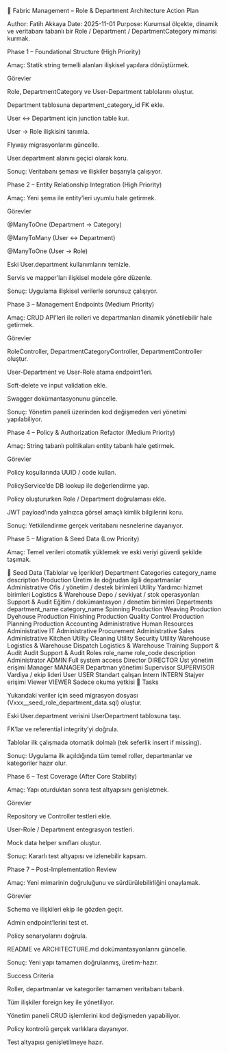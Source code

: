 🧭 Fabric Management – Role & Department Architecture Action Plan

Author: Fatih Akkaya
Date: 2025-11-01
Purpose: Kurumsal ölçekte, dinamik ve veritabanı tabanlı bir Role / Department / DepartmentCategory mimarisi kurmak.

Phase 1 – Foundational Structure (High Priority)

Amaç: Statik string temelli alanları ilişkisel yapılara dönüştürmek.

Görevler

 Role, DepartmentCategory ve User-Department tablolarını oluştur.

 Department tablosuna department_category_id FK ekle.

 User ↔ Department için junction table kur.

 User → Role ilişkisini tanımla.

 Flyway migrasyonlarını güncelle.

 User.department alanını geçici olarak koru.

Sonuç: Veritabanı şeması ve ilişkiler başarıyla çalışıyor.

Phase 2 – Entity Relationship Integration (High Priority)

Amaç: Yeni şema ile entity’leri uyumlu hale getirmek.

Görevler

 @ManyToOne (Department → Category)

 @ManyToMany (User ↔ Department)

 @ManyToOne (User → Role)

 Eski User.department kullanımlarını temizle.

 Servis ve mapper’ları ilişkisel modele göre düzenle.

Sonuç: Uygulama ilişkisel verilerle sorunsuz çalışıyor.

Phase 3 – Management Endpoints (Medium Priority)

Amaç: CRUD API’leri ile rolleri ve departmanları dinamik yönetilebilir hale getirmek.

Görevler

 RoleController, DepartmentCategoryController, DepartmentController oluştur.

 User-Department ve User-Role atama endpoint’leri.

 Soft-delete ve input validation ekle.

 Swagger dokümantasyonunu güncelle.

Sonuç: Yönetim paneli üzerinden kod değişmeden veri yönetimi yapılabiliyor.

Phase 4 – Policy & Authorization Refactor (Medium Priority)

Amaç: String tabanlı politikaları entity tabanlı hale getirmek.

Görevler

 Policy koşullarında UUID / code kullan.

 PolicyService’de DB lookup ile değerlendirme yap.

 Policy oluştururken Role / Department doğrulaması ekle.

 JWT payload’ında yalnızca görsel amaçlı kimlik bilgilerini koru.

Sonuç: Yetkilendirme gerçek veritabanı nesnelerine dayanıyor.

Phase 5 – Migration & Seed Data (Low Priority)

Amaç: Temel verileri otomatik yüklemek ve eski veriyi güvenli şekilde taşımak.

🧾 Seed Data (Tablolar ve İçerikler)
Department Categories
category_name	description
Production	Üretim ile doğrudan ilgili departmanlar
Administrative	Ofis / yönetim / destek birimleri
Utility	Yardımcı hizmet birimleri
Logistics & Warehouse	Depo / sevkiyat / stok operasyonları
Support & Audit	Eğitim / dokümantasyon / denetim birimleri
Departments
department_name	category_name
Spinning	Production
Weaving	Production
Dyehouse	Production
Finishing	Production
Quality Control	Production
Planning	Production
Accounting	Administrative
Human Resources	Administrative
IT	Administrative
Procurement	Administrative
Sales	Administrative
Kitchen	Utility
Cleaning	Utility
Security	Utility
Warehouse	Logistics & Warehouse
Dispatch	Logistics & Warehouse
Training	Support & Audit
Audit	Support & Audit
Roles
role_name	role_code	description
Administrator	ADMIN	Full system access
Director	DIRECTOR	Üst yönetim erişimi
Manager	MANAGER	Departman yönetimi
Supervisor	SUPERVISOR	Vardiya / ekip lideri
User	USER	Standart çalışan
Intern	INTERN	Stajyer erişimi
Viewer	VIEWER	Sadece okuma yetkisi
🔹 Tasks

 Yukarıdaki veriler için seed migrasyon dosyası (Vxxx__seed_role_department_data.sql) oluştur.

 Eski User.department verisini UserDepartment tablosuna taşı.

 FK’lar ve referential integrity’yi doğrula.

 Tablolar ilk çalışmada otomatik dolmalı (tek seferlik insert if missing).

Sonuç: Uygulama ilk açıldığında tüm temel roller, departmanlar ve kategoriler hazır olur.

Phase 6 – Test Coverage (After Core Stability)

Amaç: Yapı oturduktan sonra test altyapısını genişletmek.

Görevler

 Repository ve Controller testleri ekle.

 User-Role / Department entegrasyon testleri.

 Mock data helper sınıfları oluştur.

Sonuç: Kararlı test altyapısı ve izlenebilir kapsam.

Phase 7 – Post-Implementation Review

Amaç: Yeni mimarinin doğruluğunu ve sürdürülebilirliğini onaylamak.

Görevler

 Schema ve ilişkileri ekip ile gözden geçir.

 Admin endpoint’lerini test et.

 Policy senaryolarını doğrula.

 README ve ARCHITECTURE.md dokümantasyonlarını güncelle.

Sonuç: Yeni yapı tamamen doğrulanmış, üretim-hazır.

Success Criteria

Roller, departmanlar ve kategoriler tamamen veritabanı tabanlı.

Tüm ilişkiler foreign key ile yönetiliyor.

Yönetim paneli CRUD işlemlerini kod değişmeden yapabiliyor.

Policy kontrolü gerçek varlıklara dayanıyor.

Test altyapısı genişletilmeye hazır.